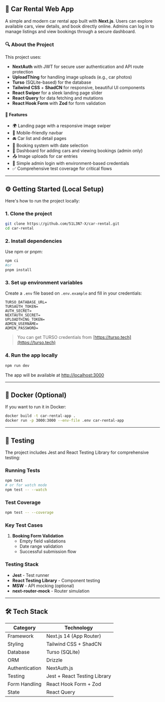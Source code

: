 
## 🚗 Car Rental Web App

A simple and modern car rental app built with **Next.js**. Users can explore available cars, view details, and book directly online. Admins can log in to manage listings and view bookings through a secure dashboard.

### 🔍 About the Project

This project uses:

* **NextAuth** with JWT for secure user authentication and API route protection
* **UploadThing** for handling image uploads (e.g., car photos)
* **Turso** (SQLite-based) for the database
* **Tailwind CSS** + **ShadCN** for responsive, beautiful UI components
* **React Swiper** for a sleek landing page slider
* **React Query** for data fetching and mutations
* **React Hook Form** with **Zod** for form validation

#### 🔧 Features

* 🌍 Landing page with a responsive image swiper
* 🧭 Mobile-friendly navbar
* 🚘 Car list and detail pages
* 📅 Booking system with date selection
* 🔐 Dashboard for adding cars and viewing bookings (admin only)
* 📤 Image uploads for car entries
* 🧾 Simple admin login with environment-based credentials
* ✅ Comprehensive test coverage for critical flows

---

## ⚙️ Getting Started (Local Setup)

Here's how to run the project locally:

### 1. Clone the project

```bash
git clone https://github.com/51L3N7-X/car-rental.git
cd car-rental
```

### 2. Install dependencies

Use npm or pnpm:
```bash
npm ci
#or
pnpm install
```

### 3. Set up environment variables

Create a `.env` file based on `.env.example` and fill in your credentials:

```env
TURSO_DATABASE_URL=
TURSAUTH_TOKEN=
AUTH_SECRET=
NEXTAUTH_SECRET=
UPLOADTHING_TOKEN=
ADMIN_USERNAME=
ADMIN_PASSWORD=
```

> You can get TURSO credentials from [https://turso.tech](https://turso.tech)

### 4. Run the app locally

```bash
npm run dev
```

The app will be available at [http://localhost:3000](http://localhost:3000)

---

## 🐳 Docker (Optional)

If you want to run it in Docker:

```bash
docker build -t car-rental-app .
docker run -p 3000:3000 --env-file .env car-rental-app
```

---

## 🧪 Testing

The project includes Jest and React Testing Library for comprehensive testing:

### Running Tests

```bash
npm test
# or for watch mode
npm test -- --watch
```

### Test Coverage

```bash
npm test -- --coverage
```

### Key Test Cases

1. **Booking Form Validation**
   - Empty field validations
   - Date range validation
   - Successful submission flow

### Testing Stack

- **Jest** - Test runner
- **React Testing Library** - Component testing
- **MSW** - API mocking (optional)
- **next-router-mock** - Router simulation

---

## 🛠️ Tech Stack

| Category       | Technology                  |
|----------------|-----------------------------|
| Framework      | Next.js 14 (App Router)     |
| Styling        | Tailwind CSS + ShadCN       |
| Database       | Turso (SQLite)              |
| ORM            | Drizzle                     |
| Authentication | NextAuth.js                 |
| Testing        | Jest + React Testing Library|
| Form Handling  | React Hook Form + Zod       |
| State          | React Query                 |